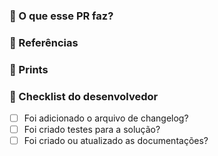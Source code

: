 ### 🔨 O que esse PR faz?

<!--
Remova esse comentário e descreva aqui qual o objetivo desse PR.
-->

### 🔗 Referências

### 📗 Prints

### 📗 Checklist do desenvolvedor

- [ ] Foi adicionado o arquivo de changelog?
- [ ] Foi criado testes para a solução?
- [ ] Foi criado ou atualizado as documentações?
